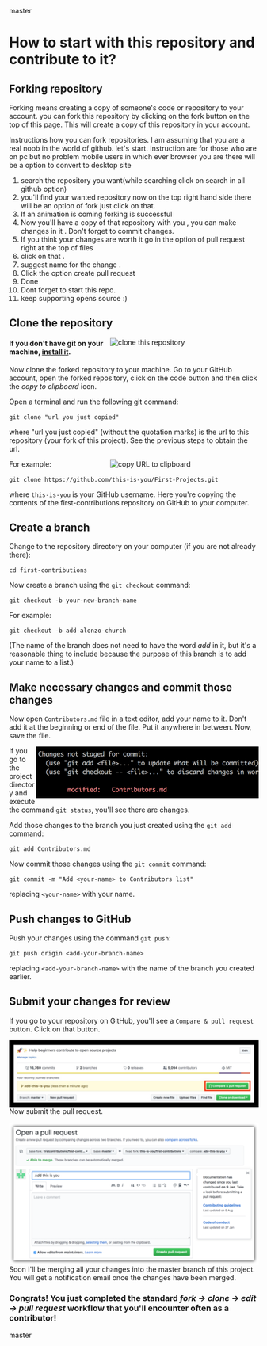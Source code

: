  master


# How to start with this repository and contribute to it? 

## Forking repository

Forking means creating a copy of someone's code or repository to your account.
you can fork this repository by clicking on the fork button on the top of this page.
This will create a copy of this repository in your account.

Instructions how you can fork repositories. 
I am assuming that you are a real noob in the world of github.
let's start.
Instruction are for those who are on pc but no
problem mobile users in which ever browser you are there will be a option to convert to desktop site

1. search the repository you want(while searching click on search in all github option)
2. you'll find your wanted repository now on the top right hand side there will be an option of fork just click on that.
3. If an animation is coming forking is successful 
4. Now you'll have a copy of that repository with you , you can make changes in it . Don't forget to commit changes.
5. If you think your changes are worth it go in the option of pull request right at the top of files
6. click on that .
7. suggest name for the change .
8. Click the option create pull request 
9. Done 
10. Dont forget to start this repo.
11. keep supporting opens source 
:) 

## Clone the repository

<img align="right" width="300" src="https://firstcontributions.github.io/assets/Readme/clone.png" alt="clone this repository" />

#### If you don't have git on your machine, [install it](https://help.github.com/articles/set-up-git/).
Now clone the forked repository to your machine. Go to your GitHub account, open the forked repository, click on the code button and then click the _copy to clipboard_ icon.

Open a terminal and run the following git command:
```
git clone "url you just copied"
```

where "url you just copied" (without the quotation marks) is the url to this repository (your fork of this project). See the previous steps to obtain the url.

<img align="right" width="300" src="https://firstcontributions.github.io/assets/Readme/copy-to-clipboard.png" alt="copy URL to clipboard" />

For example:

```
git clone https://github.com/this-is-you/First-Projects.git
```

where `this-is-you` is your GitHub username. Here you're copying the contents of the first-contributions repository on GitHub to your computer.

## Create a branch

Change to the repository directory on your computer (if you are not already there):

```
cd first-contributions
```

Now create a branch using the `git checkout` command:

```
git checkout -b your-new-branch-name
```

For example:

```
git checkout -b add-alonzo-church
```

(The name of the branch does not need to have the word _add_ in it, but it's a reasonable thing to include because the purpose of this branch is to add your name to a list.)

## Make necessary changes and commit those changes

Now open `Contributors.md` file in a text editor, add your name to it. Don't add it at the beginning or end of the file. Put it anywhere in between. Now, save the file.

<img align="right" width="450" src="assets/git-status.png" alt="git status" />

If you go to the project directory and execute the command `git status`, you'll see there are changes.

Add those changes to the branch you just created using the `git add` command:

```
git add Contributors.md
```

Now commit those changes using the `git commit` command:

```
git commit -m "Add <your-name> to Contributors list"
```

replacing `<your-name>` with your name.

## Push changes to GitHub

Push your changes using the command `git push`:

```
git push origin <add-your-branch-name>
```

replacing `<add-your-branch-name>` with the name of the branch you created earlier.

## Submit your changes for review

If you go to your repository on GitHub, you'll see a `Compare & pull request` button. Click on that button.

<img style="float: right;" src="assets/compare-and-pull.jpg"  />

Now submit the pull request.

<img style="float: right;" src="assets/submit-pull-request.png" alt="submit pull request" />

Soon I'll be merging all your changes into the master branch of this project. You will get a notification email once the changes have been merged.

###  Congrats! You just completed the standard _fork -> clone -> edit -> pull request_ workflow that you'll encounter often as a contributor!
 master
